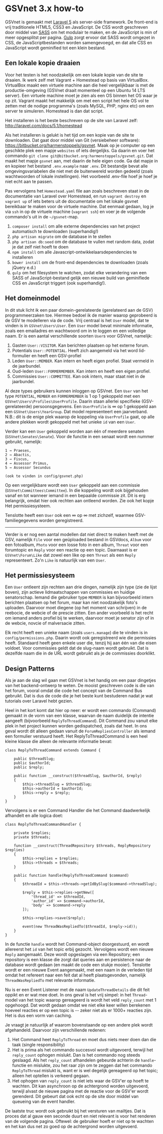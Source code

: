 # GSVnet 3.x how-to

GSVnet is gemaakt met [Laravel 5](http://laravel.com/) als server-side framework. De front-end is vrij traditionele HTML5, CSS3 en JavaScript. De CSS wordt geschreven door middel van [SASS](http://sass-lang.com/) om het modulair te maken, en de JavaScript is min of meer opgesplitst per pagina. [Gulp](http://gulpjs.com/) zorgt ervoor dat SASS wordt omgezet in CSS, de JavaScriptbestanden worden samengevoegd, en dat alle CSS en JavaScript wordt geminified tot een klein bestand.

## Een lokale kopie draaien
Voor het testen is het noodzakelijk om een lokale kopie van de site te draaien. Ik werk zelf met Vagrant + Homestead op basis van VirtualBox. VirtualBox maakt een virtuele machine aan die heel vergelijkbaar is met de productie-omgeving (GSVnet draait momenteel op een Ubuntu 14 LTS server). Een virtuele machine moet je zien als een OS binnen het OS waar je op zit. Vagrant maakt het makkelijk om met een script het hele OS vol te zetten met de nodige programma's (zoals MySQL, PHP, nginx etc) om een server te simuleren. Homestead is dan dat script. 

Het installeren is het beste beschreven op de site van Laravel zelf: http://laravel.com/docs/5.1/homestead

Als het installeren is gelukt is het tijd om een kopie van de site te downloaden. Dat gaat door middel van Git (versiebeheer software): https://bitbucket.org/harmenstoppels/gsvnet. Maak op je computer op een geschikte plek een mapje `websites` of iets dergelijks. Ga daarin en voer het commando `git clone git@bitbucket.org:harmenstoppels/gsvnet.git`. Dat maakt het mapje `gsvnet` aan, met daarin de hele eigen code. Ga dat mapje in en kopieer het bestand `.env.example` naar `.env`. Dit bestandje bevat alle omgevingsvariabelen die niet met de buitenwereld worden gedeeld (zoals wachtwoorden of lokale instellingen). Het voorbeeld .env-file hoef je hoef je niet echt aan te passen.

Pas vervolgens het `Homestead.yaml` file aan zoals beschreven staat in de documentatie van Laravel over Homestead, en run `vagrant destroy` en `vagrant up` of iets beters uit de documentatie om het lokale gsvnet bereikbaar te maken voor de virtuele machine. Dat eenmaal gedaan, log je via `ssh` in op de virtuele machine (`vagrant ssh`) en voer je de volgende commando's uit in de `~/gsvnet`-map.

1. `composer install` om alle externe dependencies van het project automatisch te downloaden (superhandig!)
2. `php artisan migrate` om de database in te stellen
3. `php artisan db:seed` om de database te vullen met random data, zodat je dat zelf niet hoeft te doen
4. `npm install` om alle Javascript-ontwikkelaarsdependencies te installeren
5. `bower install` om de front-end dependencies te downloaden (zoals jQuery e.d.)
5. `gulp` om het filesystem te watchen, zodat elke verandering van een SASS of JavaScript-bestand gelijk een nieuwe build van geminifiede CSS en JavaScript triggert (ook superhandig!).


## Het domeinmodel
In dit stuk licht ik een paar domein-gerelateerde (gerelateerd aan de GSV) programmeerzaken toe. Hiermee bedoel ik de manier waarop geprobeerd is de GSV te modelleren via de code. Vrij centraal is het `User` model, dat te vinden is in `GSVnet\Users\User`. Een `User` model bevat minimale informatie, zoals een emailadres en wachtwoord om in te loggen en een volledige naam. Er is een aantal verschillende soorten `User`s voor GSVnet, namelijk:

1. Gasten `User::VISITOR`. Kan berichten plaatsen op het externe forum.
2. Potentials `User::POTENTIAL`. Heeft zich aangemeld via het word lid-formulier en heeft een GSV-profiel
3. Leden `User::MEMBER`. Kan intern en heeft eigen profiel. Staat vermeld in de jaarbundel.
4. Oud-leden `User::FORMERMEMBER`. Kan intern en heeft een eigen profiel.
5. Commissies `User::COMMITTEE`. Kan ook intern, maar staat niet in de jaarbundel.

Al deze types gebruikers kunnen inloggen op GSVnet. Een `User` van het type `POTENTIAL`, `MEMBER` en `FORMERMEMBER` is 1 op 1 gekoppeld met een `GSVnet\Users\Profiles\UserProfile`. Daarin staan allerlei specifieke (GSV-gerelateerde) persoonsgegevens. Een `UserProfile` is ∞ op 1 gekoppeld aan een `GSVnet\Users\YearGroup`. Dat model representeert een jaarverband. N.B.: dit is de enige plek waarop de koppeling via `UserProfile` gaat, op alle andere plekken wordt gekoppeld met het unieke `id` van een `User`.

Verder kan een `User` gekoppeld worden aan één of meerdere senaten (`GSVnet\Senates\Senate`). Voor de functie in een senaat wordt een nummer gebruikt, namelijk:

    1 → Praeses,
    2 → Abactis,
    3 → Fiscus,
    4 → Assessor Primus,
    5 → Assessor Secundus
    
    (ook te vinden in config/gsvnet.php)

Op een vergelijkbare wordt een `User` gekoppeld aan een commissie (`GSVnet\Committees\Committee`). In die koppeling wordt ook bijgehouden vanaf en tot wanneer iemand in een bepaalde commissie zit. Dit is erg belangrijk, omdat hier ook rechten aan ontleend worden. Zie ook het kopje Het permissiesysteem.

Tenslotte heeft een `User` ook een ∞ op ∞ met zichzelf, waarmee GSV-familiegegevens worden geregistreerd.

-----

Verder is er nog een aantal modellen dat niet direct te maken heeft met de GSV, namelijk `File` voor een geüploaded bestand in GSVdocs, `Album` voor een fotoalbum, `Photo` voor een losse foto in een album, `Threat` voor een forumtopic en `Reply` voor een reactie op een topic. Daarnaast is er `GSVnet\Forum\Like` dat zowel een like op een `Threat` als een `Reply` representeert. Zo'n `Like` is natuurlijk van een `User`.

## Het permissiesysteem
Een `User` ontleent zijn rechten aan drie dingen, namelijk zijn type (zie de lijst boven), zijn actieve lidmaatschappen van commissies en huidige senatorschap. Iemand die gebruiker type `MEMBER` is kan bijvoorbeeld intern berichten plaatsen op het forum, maar kan niet noodzakelijk foto's uploaden. Daarvoor moet diegene (op het moment van schrijven) in de reebocie, de webcie of de prescie zitten. Een ander voorbeeld is het recht om iemand anders profiel bij te werken, daarvoor moet je senator zijn of in de webcie, novcie of malversacie zitten.

Elk recht heeft een unieke naam (zoals `users.manage`) die te vinden is in `config/permissions.php`. Daarin wordt ook geregistreerd wie die permissies heeft. Standaard heeft geen enkele user die, tenzij hij aan één van die eisen voldoet. Voor commissies geldt dat de slug-naam wordt gebruikt. Dat is dezelfde naam die in de URL wordt gebruikt als je de commissies doorklikt.

## Design Patterns
Als je aan de slag wil gaan met GSVnet is het handig om een paar dingetjes van het backend-ontwerp te weten. De mooist geschreven code is die van het forum, vooral omdat die code het concept van de Command Bus gebruikt. Dat is dus de code die je het beste kunt bestuderen nadat je wat tutorials over Laravel hebt gezien.

Heel in het kort komt dat hier op neer: er wordt een commando (Command) gemaakt in de vorm van een klasse, waarvan de naam duidelijk de intentie aangeeft (bijvoorbeeld `ReplyToThreadCommand`). Dit Command zou vanuit elke plek in het project kunnen worden gedispatched, zoals dat heet. In ons geval wordt dit alleen gedaan vanuit de `ForumRepliesController` als iemand een formulier verstuurd heeft. Het ReplyToThreadCommand is een heel kleine klasse die alleen de relevante informatie bevat:

    class ReplyToThreadCommand extends Command {
    
        public $threadSlug;
        public $authorId;
        public $reply;
    
        public function __construct($threadSlug, $authorId, $reply)
    	{
            $this->threadSlug = $threadSlug;
            $this->authorId = $authorId;
            $this->reply = $reply;
        }
    }
    
Vervolgens is er een Command Handler die het Command daadwerkelijk afhandelt en alle logica doet:

    class ReplyToThreadCommandHandler {
    
        private $replies;
        private $threads;
    
        function __construct(ThreadRepository $threads, ReplyRepository $replies)
        {
            $this->replies = $replies;
            $this->threads = $threads;
        }
    
    	public function handle(ReplyToThreadCommand $command)
    	{
            $threadId = $this->threads->getIdBySlug($command->threadSlug);
    
            $reply = $this->replies->getNew([
                'thread_id' => $threadId,
                'author_id' => $command->authorId,
                'body' => $command->reply
            ]);
    
            $this->replies->save($reply);
    
            event(new ThreadWasRepliedTo($threadId, $reply->id));
    	}
    }
    
In de functie `handle` wordt het Command-object doorgestuurd, en wordt allereerst het `id` van het topic erbij gezocht. Vervolgens wordt een nieuwe `Reply` aangemaakt. Deze wordt opgeslagen via een Repository; een repository is een klasse die zorgt dat queries aan en persistence naar de database wordt gedaan (en maakt de code een stukje mooier). Tenslotte wordt er een nieuwe Event aangemaakt, met een naam in de verleden tijd omdat het refereert naar een feit dat al heeft plaatsgevonden, namelijk `ThreadWasRepliedTo` met relevante informatie.

Nu is er een Event Listener met de naam `UpdateThreadDetails` die dit feit oppikt en er wat mee doet. In ons geval is het vrij simpel: in het `Thread`-model van het topic waarop gereageerd is wordt het veld `reply_count` met 1 opgehoogd. Dat wordt gedaan omdat we niet elke keer willen berekenen hoeveel reacties er op een topic is -- zeker niet als er 1000+ reacties zijn. Het is dus een vorm van caching.

Je vraagt je natuurlijk af waarom bovenstaande op een andere plek wordt afgehandeld. Daarvoor zijn verschillende redenen:

1. Het Command heet `ReplyToThread` en moet dus niets meer doen dan die taak (single responsibility)
2. Het is prima als het commando succesvol wordt uitgevoerd, terwijl het `reply_count` ophogen mislukt. Dan is het commando nog steeds geslaagd. Als het `reply_count` afhandelen gebeurde achterin de `handle`-functie en mislukte, zou het raar zijn om te zeggen dat het commando `ReplyToThread` mislukt is, want er is wel degelijk gereageerd op het topic; alleen het optellen is verkeerd gegaan.
3. Het ophogen van `reply_count` is niet iets waar de GSV'er op hoeft te wachten. Dit kan asynchroon op de achtergrond worden uitgevoerd, terwijl alvast de nieuwe pagina met de reactie voor de GSV'er wordt gerenderd. Dit gebeurt dat ook echt op de site door middel van queueing van de event handler.

De laatste truc wordt ook gebruikt bij het versturen van mailtjes. Dat is proces dat al gauw een seconde duurt en niet relevant is voor het renderen van de volgende pagina. Oftewel: de gebruiker hoeft er niet op te wachten en het kan dus net zo goed op de achtergrond worden uitgevoerd.